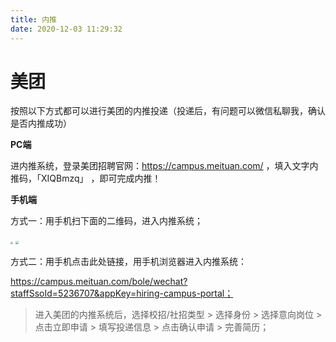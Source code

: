 ```yaml
---
title: 内推
date: 2020-12-03 11:29:32
---
```


# 美团

按照以下方式都可以进行美团的内推投递（投递后，有问题可以微信私聊我，确认是否内推成功）

**PC端**

进内推系统，登录美团招聘官网：https://campus.meituan.com/ ，填入文字内推码，「XIQBmzq」 ，即可完成内推！

**手机端**

方式一：用手机扫下面的二维码，进入内推系统；

<img src="https://img-blog.csdnimg.cn/f5eba0407a7e459fb8195999c9dfd0b4.png" style="zoom:25%;" />

<img src="https://img-blog.csdnimg.cn/d2f7745d86b64c1aacab6d89dc93d755.png" style="zoom:32%;" />

方式二：用手机点击此处链接，用手机浏览器进入内推系统：

https://campus.meituan.com/bole/wechat?staffSsoId=5236707&appKey=hiring-campus-portal；

> 进入美团的内推系统后，选择校招/社招类型  > 选择身份 > 选择意向岗位 > 点击立即申请 > 填写投递信息 > 点击确认申请 > 完善简历；

